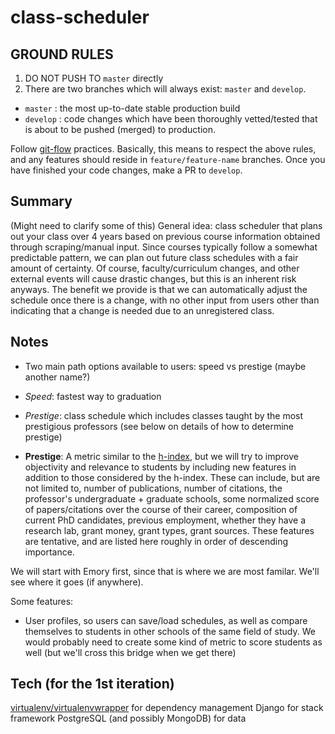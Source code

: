 # class-scheduler

## GROUND RULES
1. DO NOT PUSH TO `master` directly
2. There are two branches which will always exist: `master` and `develop`. 
 - `master` : the most up-to-date stable production build
 - `develop` : code changes which have been thoroughly vetted/tested that is about to be pushed (merged) to production.

Follow [git-flow](http://jeffkreeftmeijer.com/2010/why-arent-you-using-git-flow/ "git-flow") practices. Basically, this means to respect the above rules, and any features should reside in `feature/feature-name` branches. Once you have finished your code changes, make a PR to `develop`.

## Summary
(Might need to clarify some of this) General idea: class scheduler that plans out your class over 4 years based on previous course information obtained through scraping/manual input. Since courses typically follow a somewhat predictable pattern, we can plan out future class schedules with a fair amount of certainty. Of course, faculty/curriculum changes, and other external events will cause drastic changes, but this is an inherent risk anyways. The benefit we provide is that we can automatically adjust the schedule once there is a change, with no other input from users other than indicating that a change is needed due to an unregistered class.


## Notes
- Two main path options available to users: speed vs prestige (maybe another name?)
 - *Speed*: fastest way to graduation
 - *Prestige*: class schedule which includes classes taught by the most prestigious professors (see below on details of how to determine prestige) 

- **Prestige**:
A metric similar to the [h-index](https://en.wikipedia.org/wiki/H-index "h-index"), but we will try to improve objectivity and relevance to students by including new features in addition to those considered by the h-index. These can include, but are not limited to, number of publications, number of citations, the professor's undergraduate + graduate schools, some normalized score of papers/citations over the course of their career, composition of current PhD candidates, previous employment, whether they have a research lab, grant money, grant types, grant sources. These features are tentative, and are listed here roughly in order of descending importance.

We will start with Emory first, since that is where we are most familar. We'll see where it goes (if anywhere).

Some features:

- User profiles, so users can save/load schedules, as well as compare themselves to students in other schools of the same field of study. We would probably need to create some kind of metric to score students as well (but we'll cross this bridge when we get there) 

## Tech (for the 1st iteration)
[virtualenv/virtualenvwrapper](http://docs.python-guide.org/en/latest/dev/virtualenvs/ "virtualenv/virtualenvwrapper") for dependency management
Django for stack framework
PostgreSQL (and possibly MongoDB) for data

